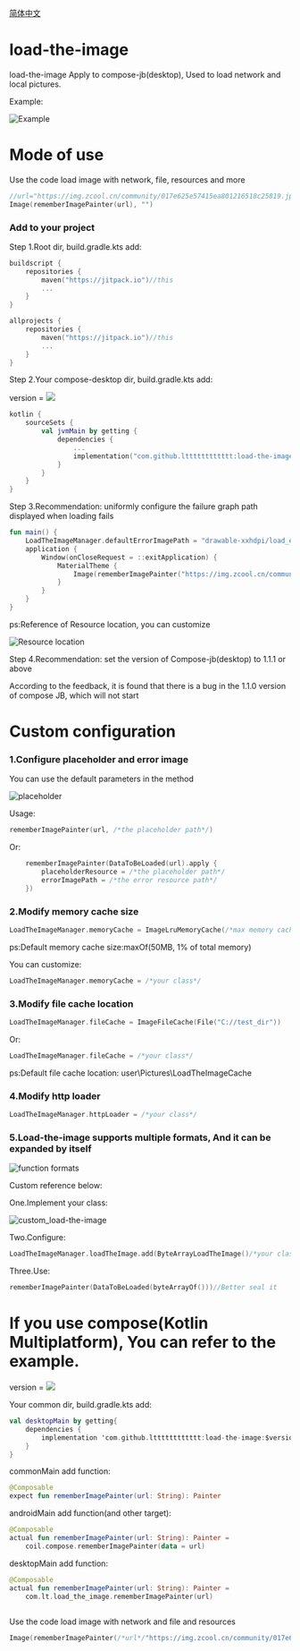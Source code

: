 [简体中文](https://blog.csdn.net/qq_33505109/article/details/125194044)

# load-the-image

load-the-image Apply to compose-jb(desktop), Used to load network and local pictures.

Example:

![Example](md_resource/example.png)

<h1>Mode of use</h1>

Use the code load image with network, file, resources and more

```kotlin
//url="https://img.zcool.cn/community/017e625e57415ea801216518c25819.jpg@1280w_1l_2o_100sh.jpg"
Image(rememberImagePainter(url), "")
```

<h3>Add to your project</h3>

Step 1.Root dir, build.gradle.kts add:

```kotlin
buildscript {
    repositories {
        maven("https://jitpack.io")//this
        ...
    }
}

allprojects {
    repositories {
        maven("https://jitpack.io")//this
        ...
    }
}
```

Step 2.Your compose-desktop dir, build.gradle.kts add:

version = [![](https://jitpack.io/v/ltttttttttttt/load-the-image.svg)](https://jitpack.io/#ltttttttttttt/load-the-image)

```kotlin
kotlin {
    sourceSets {
        val jvmMain by getting {
            dependencies {
                ...
                implementation("com.github.ltttttttttttt:load-the-image:$version")//this
            }
        }
    }
}
```

Step 3.Recommendation: uniformly configure the failure graph path displayed when loading fails

```kotlin
fun main() {
    LoadTheImageManager.defaultErrorImagePath = "drawable-xxhdpi/load_error.jpeg"//this
    application {
        Window(onCloseRequest = ::exitApplication) {
            MaterialTheme {
                Image(rememberImagePainter("https://img.zcool.cn/community/017e625e57415ea801216518c25819.jpg@1280w_1l_2o_100sh.jpg"),"")
            }
        }
    }
}
```

ps:Reference of Resource location, you can customize

![Resource location](md_resource/resource_location.png)

Step 4.Recommendation:  set the version of Compose-jb(desktop) to 1.1.1 or above

According to the feedback, it is found that there is a bug in the 1.1.0 version of compose JB, which will not start

<h1>Custom configuration</h1>

<h3>1.Configure placeholder and error image</h3>

You can use the default parameters in the method

![placeholder](md_resource/use_placeholder.png)

Usage:

```kotlin
rememberImagePainter(url, /*the placeholder path*/)
```

Or:

```kotlin
    rememberImagePainter(DataToBeLoaded(url).apply {
        placeholderResource = /*the placeholder path*/
        errorImagePath = /*the error resource path*/
    })
```

<h3>2.Modify memory cache size</h3>

```kotlin
LoadTheImageManager.memoryCache = ImageLruMemoryCache(/*max memory cache size*/)
```

ps:Default memory cache size:maxOf(50MB, 1% of total memory)

You can customize:

```kotlin
LoadTheImageManager.memoryCache = /*your class*/
```

<h3>3.Modify file cache location</h3>

```kotlin
LoadTheImageManager.fileCache = ImageFileCache(File("C://test_dir"))
```

Or:

```kotlin
LoadTheImageManager.fileCache = /*your class*/
```

ps:Default file cache location: user\Pictures\LoadTheImageCache

<h3>4.Modify http loader</h3>

```kotlin
LoadTheImageManager.httpLoader = /*your class*/
```

<h3>5.Load-the-image supports multiple formats, And it can be expanded by itself</h3>

![function formats](md_resource/formats.png)

Custom reference below:

One.Implement your class:

![custom_load-the-image](md_resource/custom_LoadTheImage.png)

Two.Configure:
```kotlin
LoadTheImageManager.loadTheImage.add(ByteArrayLoadTheImage()/*your class*/)
```

Three.Use:
```kotlin
rememberImagePainter(DataToBeLoaded(byteArrayOf()))//Better seal it
```

<h1>If you use compose(Kotlin Multiplatform), You can refer to the example.</h1>

version = [![](https://jitpack.io/v/ltttttttttttt/load-the-image.svg)](https://jitpack.io/#ltttttttttttt/load-the-image)

Your common dir, build.gradle.kts add:

```kotlin
val desktopMain by getting{
	dependencies {
		implementation 'com.github.ltttttttttttt:load-the-image:$version'
	}
}
```

commonMain add function:

```kotlin
@Composable
expect fun rememberImagePainter(url: String): Painter
```

androidMain add function(and other target):

```kotlin
@Composable
actual fun rememberImagePainter(url: String): Painter =
    coil.compose.rememberImagePainter(data = url)
```

desktopMain add function:

```kotlin
@Composable
actual fun rememberImagePainter(url: String): Painter =
    com.lt.load_the_image.rememberImagePainter(url)
    
```
Use the code load image with network and file and resources

```kotlin
Image(rememberImagePainter(/*url*/"https://img.zcool.cn/community/017e625e57415ea801216518c25819.jpg@1280w_1l_2o_100sh.jpg","")
```